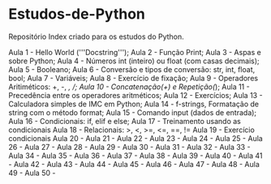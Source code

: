 # Estudos-de-Python
Repositório Index criado para os estudos do Python.

Aula 1 - Hello World ('''Docstring''');
Aula 2 - Função Print;
Aula 3 - Aspas e sobre Python;
Aula 4 - Números int (inteiro) ou float (com casas decimais);
Aula 5 - Booleano;
Aula 6 - Conversão e tipos de conversão:  str, int, float, bool;
Aula 7 - Variáveis;
Aula 8 - Exercício de fixação;
Aula 9 - Operadores Aritiméticos: +, -, *, /;
Aula 10 - Concatenação(+) e Repetição(*);
Aula 11 - Precedência entre os operadores aritméticos;
Aula 12 - Exercícios;
Aula 13 - Calculadora simples de IMC em Python;
Aula 14 - f-strings, Formatação de string com o método format;
Aula 15 - Comando input (dados de entrada);
Aula 16 - Condicionais: if, elif e else;
Aula 17 - Treinamento usando as condicionais
Aula 18 - Relacionais: >, <, >=, <=, ==, !=
Aula 19 - Exercício condicionais
Aula 20 -
Aula 21 -
Aula 22 -
Aula 23 -
Aula 24 - 
Aula 25 -
Aula 26 -
Aula 27 -
Aula 28 -
Aula 29 -
Aula 30 -
Aula 31 - 
Aula 32 -
Aula 33 -
Aula 34 - 
Aula 35 - 
Aula 36 - 
Aula 37 - 
Aula 38 - 
Aula 39 - 
Aula 40 - 
Aula 41 - 
Aula 42 - 
Aula 43 - 
Aula 44 - 
Aula 45 - 
Aula 46 - 
Aula 47 - 
Aula 48 -
Aula 49 - 
Aula 50 -

